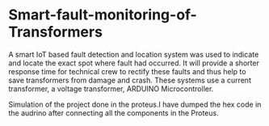 # Smart-fault-monitoring-of-Transformers

A smart IoT based fault detection and location system was used to 
indicate and locate the exact spot where fault had occurred. It will provide a 
shorter response time for technical crew to rectify these faults and thus help to 
save transformers from damage and crash. These systems use a current 
transformer, a voltage transformer, ARDUINO Microcontroller. 

Simulation of the project done in the proteus.I have dumped the hex code in the audrino after connecting all the components in the Proteus.

